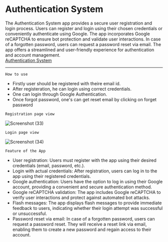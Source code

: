 # Authentication System
The Authentication System app provides a secure user registration and login process. Users can register and login using their chosen credentials or conveniently authenticate using Google. The app incorporates Google reCAPTCHA to ensure bot protection and validate user interactions. In case of a forgotten password, users can request a password reset via email. The app offers a streamlined and user-friendly experience for authentication and account management.<br>
[Authentication System](https://authenticationapp-4znu.onrender.com/)
___

```
How to use
```

* Firstly user should be registered with theire email id.
* After registeration, he can login using correct credentials.
* One can login through Google Authentication.
* Once forgot password, one's can get reset email by clicking on forget password
```
Registration page view
```
![Screenshot (33)](https://github.com/karank695/authentication-system/assets/116067550/94319784-8e5b-4d77-9c1b-7c34ebc63804)
```
Login page view
```
![Screenshot (34)](https://github.com/karank695/authentication-system/assets/116067550/f150d84e-882e-4c85-8838-29cb325bfb8a)

```
Feature of the App
```
* User registration: Users must register with the app using their desired credentials (email, password, etc.).
* Login with actual credentials: After registration, users can log in to the app using their registered credentials.
* Google authentication: Users have the option to log in using their Google account, providing a convenient and secure authentication method.
* Google reCAPTCHA validation: The app includes Google reCAPTCHA to verify user interactions and protect against automated bot attacks.
* Flash messages: The app displays flash messages to provide immediate feedback to users, indicating whether their login attempt was successful or unsuccessful.
* Password reset via email: In case of a forgotten password, users can request a password reset. They will receive a reset link via email, enabling them to create a new password and regain access to their account.
